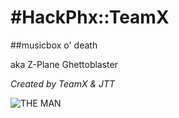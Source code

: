 #HackPhx::TeamX
===============

##musicbox o' death

aka Z-Plane Ghettoblaster

  
  
*Created by TeamX & JTT*

![THE MAN](../blob/master/src/the_man.jpg?raw=true)


